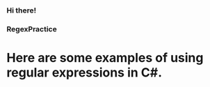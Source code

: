 ### Hi there!
### RegexPractice
<h1>Here are some examples of using regular expressions in C#.</h1>

